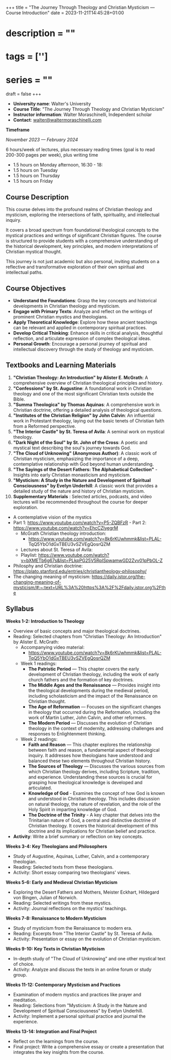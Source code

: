 +++
title = "The Journey Through Theology and Christian Mysticism — Course Introduction"
date = 2023-11-21T14:45:28+01:00
# description = ""
# tags = ['']
# series = ""
draft = false
+++

- **University name**: Walter's University
- **Course Title**: "The Journey Through Theology and Christian Mysticism"
- **Instructor information**: Walter Moraschinelli, Independent scholar
- **Contact**: <walter@waltermoraschinelli.com>

**Timeframe**

*November 2023 — February 2024*

6 hours/week of lectures, plus necessary reading times (goal is to read 200-300 pages per week),
plus writing time

- 1.5 hours on Monday afternoon, 16:30 - 18:
- 1.5 hours on Tuesday
- 1.5 hours on Thursday
- 1.5 hours on Friday

## Course Description

This course delves into the profound realms of Christian theology and mysticism, exploring the intersections of faith, spirituality, and intellectual inquiry.

It covers a broad spectrum from foundational theological concepts to the mystical practices and writings of significant Christian
figures. The course is structured to provide students with a comprehensive understanding of the historical development, key principles, and modern interpretations of Christian mystical thought.

This journey is not just academic but also personal, inviting students on a reflective and transformative exploration of their own spiritual and intellectual paths.

## Course Objectives

- **Understand the Foundations**: Grasp the key concepts and historical developments in Christian theology and mysticism.
- **Engage with Primary Texts**: Analyze and reflect on the writings of prominent Christian mystics and theologians.
- **Apply Theoretical Knowledge**: Explore how these ancient teachings can be relevant and applied in contemporary spiritual practices.
- **Develop Critical Thinking**: Enhance skills in critical analysis, thoughtful reflection, and articulate expression of complex theological ideas.
- **Personal Growth**: Encourage a personal journey of spiritual and intellectual discovery through the study of theology and mysticism.

## Textbooks and Learning Materials

1. **"Christian Theology: An Introduction" by Alister E. McGrath**: A comprehensive overview of Christian theological principles and history.
2. **"Confessions" by St. Augustine**: A foundational work in Christian theology and one of the most significant Christian texts outside the Bible.
3. **"Summa Theologica" by Thomas Aquinas**: A comprehensive work in Christian doctrine, offering a detailed analysis of theological questions.
4. **"Institutes of the Christian Religion" by John Calvin**: An influential work in Protestant theology, laying out the basic tenets of Christian faith from a Reformed perspective.
5. **"The Interior Castle" by St. Teresa of Avila**: A seminal work on mystical theology.
6. **"Dark Night of the Soul" by St. John of the Cross**: A poetic and mystical text describing the soul's journey towards God.
7. **"The Cloud of Unknowing" (Anonymous Author)**: A classic work of Christian mysticism, emphasizing the importance of a deep, contemplative relationship with God beyond human understanding.
8. **"The Sayings of the Desert Fathers: The Alphabetical Collection"** - Insights into early Christian monasticism and mysticism.
9. **"Mysticism: A Study in the Nature and Development of Spiritual Consciousness" by Evelyn Underhill**: A classic work that provides a detailed study of the nature and history of Christian mysticism.
10. **Supplementary Materials** : Selected articles, podcasts, and video lectures will be recommended throughout the course for deeper exploration.
 - A contemplative vision of the mystics
  - Part 1: <https://www.youtube.com/watch?v=P5-ZQBFzR>
        - Part 2: <https://www.youtube.com/watch?v=EhcCZlyegrM>
     - McGrath Christian theology introduction:
          - <https://www.youtube.com/watch?v=8k6rKUwhmmk&list=PLAL-> TqQ5YbO1dGxTBEU3vSZVEgQosrQZM
     - Lectures about St. Teresa of Avila:
      - Playlist: <https://www.youtube.com/watch?v=bXMETb6g67s&list=PLkpPG25V5RpISpwamwGD2Zvv01pPbOL-Z>
 - Philosphy and Christian doctrine: <https://plato.stanford.edu/entries/christiantheology-philosophy/>
 - The changing meaning of mysticism: <https://daily.jstor.org/the-changing-meaning-of-mysticism/#:~:text=URL%3A%20https%3A%2F%2Fdaily.jstor.org%2Fthe>

## Syllabus

**Weeks 1-2: Introduction to Theology**

- Overview of basic concepts and major theological doctrines.
- Reading: Selected chapters from "Christian Theology: An Introduction" by Alister E. McGrath:
  - Accompanying video material:
    - <https://www.youtube.com/watch?v=8k6rKUwhmmk&list=PLAL-TqQ5YbO1dGxTBEU3vSZVEgQosrQZM>
  - Week 1 readings:
    - **The Patristic Period** — This chapter covers the early development of Christian theology, including the work of early church fathers and the formation of key doctrines.
    - **The Middle Ages and the Renaissance** — Provides insight into the theological developments during the medieval period, including scholasticism and the impact of the Renaissance on Christian thought.
    - **The Age of Reformation** — Focuses on the significant changes in theology that occurred during the Reformation, including the work of Martin Luther, John Calvin, and other reformers.
    - **The Modern Period** — Discusses the evolution of Christian theology in the context of modernity, addressing challenges and responses to Enlightenment thinking.
  - Week 2 readings:
    - **Faith and Reason** — This chapter explores the relationship between faith and reason, a fundamental aspect of theological inquiry. It addresses how theologians have understood and balanced these two elements throughout Christian history.
    - **The Sources of Theology** — Discusses the various sources from which Christian theology derives, including Scripture, tradition, and experience. Understanding these sources is crucial for grasping how theological knowledge is developed and articulated.
    - **Knowledge of God** - Examines the concept of how God is known and understood in Christian theology. This includes discussion on natural theology, the nature of revelation, and the role of the Holy Spirit in imparting knowledge of God.
    - **The Doctrine of the Trinity** - A key chapter that delves into the Trinitarian nature of God, a central and distinctive doctrine of Christian theology. It covers the historical development of this doctrine and its implications for Christian belief and practice.
- **Activity**: Write a brief summary or reflection on key concepts.

**Weeks 3-4: Key Theologians and Philosophers**

- Study of Augustine, Aquinas, Luther, Calvin, and a contemporary theologian.
- Reading: Selected texts from these theologians.
- Activity: Short essay comparing two theologians' views.

**Weeks 5-6: Early and Medieval Christian Mysticism**

- Exploring the Desert Fathers and Mothers, Meister Eckhart, Hildegard von Bingen, Julian of Norwich.
- Reading: Selected writings from these mystics.
- Activity: Journal reflections on the mystics' teachings.

**Weeks 7-8: Renaissance to Modern Mysticism**

- Study of mysticism from the Renaissance to modern era.
- Reading: Excerpts from "The Interior Castle" by St. Teresa of Avila.
- Activity: Presentation or essay on the evolution of Christian mysticism.

**Weeks 9-10: Key Texts in Christian Mysticism**

- In-depth study of "The Cloud of Unknowing" and one other mystical text of choice.
- Activity: Analyze and discuss the texts in an online forum or study group.

**Weeks 11-12: Contemporary Mysticism and Practices**

- Examination of modern mystics and practices like prayer and meditation.
- Reading: Selections from "Mysticism: A Study in the Nature and Development of Spiritual Consciousness" by Evelyn Underhill.
- Activity: Implement a personal spiritual practice and journal the experience.

**Weeks 13-14: Integration and Final Project**

- Reflect on the learnings from the course.
- Final project: Write a comprehensive essay or create a presentation that integrates the key insights from the course.
